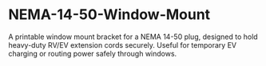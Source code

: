 # NEMA-14-50-Window-Mount
A printable window mount bracket for a NEMA 14-50 plug, designed to hold heavy-duty RV/EV extension cords securely. Useful for temporary EV charging or routing power safely through windows.
